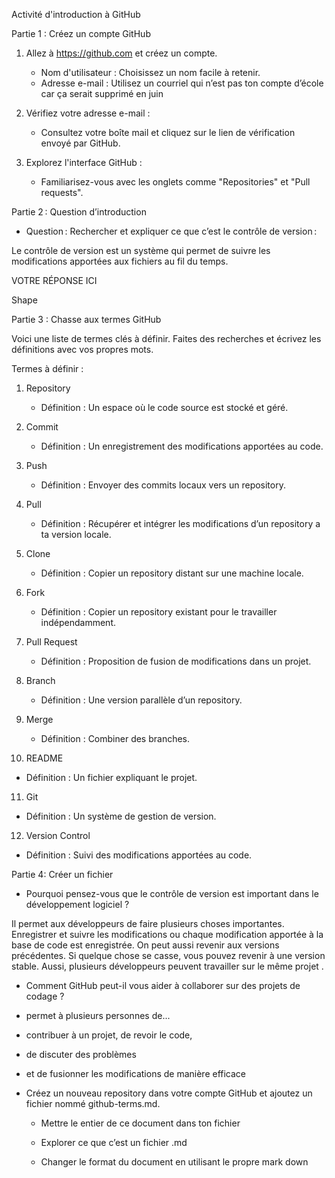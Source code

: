 Activité d'introduction à GitHub 

Partie 1 : Créez un compte GitHub 

1. Allez à https://github.com et créez un compte. 

   - Nom d'utilisateur : Choisissez un nom facile à retenir. 
   - Adresse e-mail : Utilisez un courriel qui n’est pas ton compte d’école car ça serait supprimé en juin 

2. Vérifiez votre adresse e-mail : 

   - Consultez votre boîte mail et cliquez sur le lien de vérification envoyé par GitHub. 

3. Explorez l'interface GitHub : 

   - Familiarisez-vous avec les onglets comme "Repositories" et "Pull requests". 

 

Partie 2 : Question d’introduction 

 - Question : Rechercher et expliquer ce que c’est le contrôle de version : 

 

Le contrôle de version est un système qui permet de suivre les modifications apportées aux fichiers au fil du temps.  

VOTRE RÉPONSE ICI 

Shape 

Partie 3 : Chasse aux termes GitHub 

Voici une liste de termes clés à définir. Faites des recherches et écrivez les définitions avec vos propres mots.  

Termes à définir : 

1. Repository 

   - Définition : Un espace où le code source est stocké et géré. 

2. Commit 

   - Définition : Un enregistrement des modifications apportées au code. 

3. Push 

   - Définition : Envoyer des commits locaux vers un repository. 

4. Pull 

   - Définition : Récupérer et intégrer les modifications d’un repository a ta version locale. 

5. Clone 

   - Définition : Copier un repository distant sur une machine locale. 

6. Fork 

   - Définition : Copier un repository existant pour le travailler indépendamment. 

7. Pull Request 

   - Définition : Proposition de fusion de modifications dans un projet. 

8. Branch 

   - Définition : Une version parallèle d’un repository. 

9. Merge 

   - Définition : Combiner des branches. 

10. README 

   - Définition : Un fichier expliquant le projet. 

11. Git 

   - Définition : Un système de gestion de version. 

12. Version Control 

   - Définition : Suivi des modifications apportées au code. 

 

 

 

Partie 4: Créer un fichier 

 - Pourquoi pensez-vous que le contrôle de version est important dans le développement logiciel ? 

Il permet aux développeurs de faire plusieurs choses importantes. Enregistrer et suivre les modifications ou chaque modification apportée à la base de code est enregistrée. On peut aussi revenir aux versions précédentes. Si quelque chose se casse, vous pouvez revenir à une version stable. Aussi, plusieurs développeurs peuvent travailler sur le même projet . 

 - Comment GitHub peut-il vous aider à collaborer sur des projets de codage ? 

 - permet à plusieurs personnes de... 

 - contribuer à un projet, de revoir le code,  

 - de discuter des problèmes  

 - et de fusionner les modifications de manière efficace 

 

 - Créez un nouveau repository dans votre compte GitHub et ajoutez un fichier nommé github-terms.md.  

   - Mettre le entier de ce document dans ton fichier  

   - Explorer ce que c’est un fichier .md  

   - Changer le format du document en utilisant le propre mark down 
